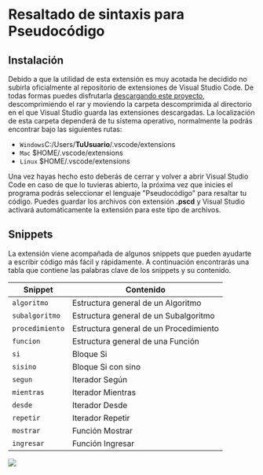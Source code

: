 # Resaltado de sintaxis para Pseudocódigo
## Instalación
Debido a que la utilidad de esta extensión es muy acotada he decidido no subirla oficialmente al repositorio de extensiones de Visual Studio Code. De todas formas puedes disfrutarla [descargando este proyecto](https://github.com/TextC0de/vscode-pseudocodigo-extension/archive/refs/heads/master.zip), descomprimiendo el rar  y moviendo la carpeta descomprimida al directorio en el que Visual Studio guarda las extensiones descargadas.
La localización de esta carpeta dependerá de tu sistema operativo, normalmente la podrás encontrar bajo las siguientes rutas:

- `Windows`C:/Users/**TuUsuario**/.vscode/extensions
- `Mac` $HOME/.vscode/extensions
- `Linux` $HOME/.vscode/extensions

Una vez hayas hecho esto deberás de cerrar y volver a abrir Visual Studio Code en caso de que lo tuvieras abierto, la próxima vez que inicies el programa podrás seleccionar el lenguaje "Pseudocódigo" para resaltar tu código.
Puedes guardar los archivos con extensión **.pscd** y Visual Studio activará automáticamente la extensión para este tipo de archivos.

## Snippets
La extensión viene acompañada de algunos snippets que pueden ayudarte a escribir código más fácil y rápidamente. A continuación encontrarás una tabla que contiene las palabras clave de los snippets y su contenido.
<table>
    <thead>
      <tr>
        <th>Snippet</th>
        <th>Contenido</th>
      </tr>
    </thead>
    <tbody>
        <tr>
            <td><code>algoritmo</code></td>
            <td>Estructura general de un Algoritmo</td>
        </tr>
        <tr>
            <td><code>subalgoritmo</code></td>
            <td>Estructura general de un Subalgoritmo</td>
        </tr>
        <tr>
            <td><code>procedimiento</code></td>
            <td>Estructura general de un Procedimiento</td>
        </tr>
        <tr>
            <td><code>funcion</code></td>
            <td>Estructura general de una Función</td>
        </tr>
        <tr>
            <td><code>si</code></td>
            <td>Bloque Si</td>
        </tr>
        <tr>
            <td><code>sisino</code></td>
            <td>Bloque Si con sino</td>
        </tr>
        <tr>
            <td><code>segun</code></td>
            <td>Iterador Según</td>
        </tr>
        <tr>
            <td><code>mientras</code></td>
            <td>Iterador Mientras</td>
        </tr>
        <tr>
            <td><code>desde</code></td>
            <td>Iterador Desde</td>
        </tr>
        <tr>
            <td><code>repetir</code></td>
            <td>Iterador Repetir</td>
        </tr>
        <tr>
            <td><code>mostrar</code></td>
            <td>Función Mostrar</td>
        </tr>
        <tr>
            <td><code>ingresar</code></td>
            <td>Función Ingresar</td>
        </tr>
    </tbody>
  </table>

![](snippets.gif)

